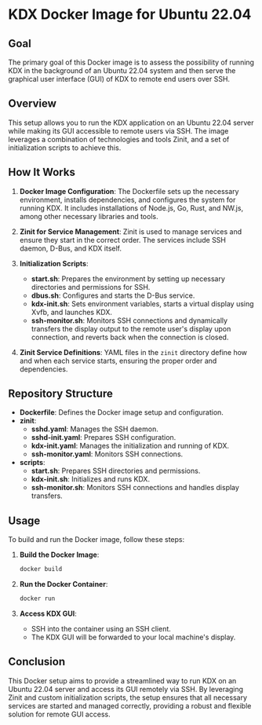 # KDX Docker Image for Ubuntu 22.04

## Goal

The primary goal of this Docker image is to assess the possibility of running KDX in the background of an Ubuntu 22.04 system and then serve the graphical user interface (GUI) of KDX to remote end users over SSH.

## Overview

This setup allows you to run the KDX application on an Ubuntu 22.04 server while making its GUI accessible to remote users via SSH. The image leverages a combination of technologies and tools Zinit, and a set of initialization scripts to achieve this.

## How It Works

1. **Docker Image Configuration**: The Dockerfile sets up the necessary environment, installs dependencies, and configures the system for running KDX. It includes installations of Node.js, Go, Rust, and NW.js, among other necessary libraries and tools.

2. **Zinit for Service Management**: Zinit is used to manage services and ensure they start in the correct order. The services include SSH daemon, D-Bus, and KDX itself.

3. **Initialization Scripts**:
   - **start.sh**: Prepares the environment by setting up necessary directories and permissions for SSH.
   - **dbus.sh**: Configures and starts the D-Bus service.
   - **kdx-init.sh**: Sets environment variables, starts a virtual display using Xvfb, and launches KDX.
   - **ssh-monitor.sh**: Monitors SSH connections and dynamically transfers the display output to the remote user's display upon connection, and reverts back when the connection is closed.

4. **Zinit Service Definitions**: YAML files in the `zinit` directory define how and when each service starts, ensuring the proper order and dependencies.

## Repository Structure

- **Dockerfile**: Defines the Docker image setup and configuration.
- **zinit**:
  - **sshd.yaml**: Manages the SSH daemon.
  - **sshd-init.yaml**: Prepares SSH configuration.
  - **kdx-init.yaml**: Manages the initialization and running of KDX.
  - **ssh-monitor.yaml**: Monitors SSH connections.
- **scripts**:
  - **start.sh**: Prepares SSH directories and permissions.
  - **kdx-init.sh**: Initializes and runs KDX.
  - **ssh-monitor.sh**: Monitors SSH connections and handles display transfers.

## Usage

To build and run the Docker image, follow these steps:

1. **Build the Docker Image**:
   ```sh
   docker build 

2. **Run the Docker Container**:
   ```sh
   docker run 
   ```

3. **Access KDX GUI**:
   - SSH into the container using an SSH client.
   - The KDX GUI will be forwarded to your local machine's display.

## Conclusion

This Docker setup aims to provide a streamlined way to run KDX on an Ubuntu 22.04 server and access its GUI remotely via SSH. By leveraging Zinit and custom initialization scripts, the setup ensures that all necessary services are started and managed correctly, providing a robust and flexible solution for remote GUI access.
